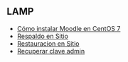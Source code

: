 ## LAMP


* [Cómo instalar Moodle en CentOS 7](guias/moodle-centos7.rst)
* [Respaldo en Sitio](guias/hacer_respaldo.rst)
* [Restauracion en Sitio](guias/restauracion_sitio.rst)
* [Recuperar clave admin](guias/recuperarclaveadmin.rst)

